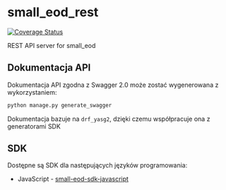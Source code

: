 # small_eod_rest

[![Coverage Status](https://coveralls.io/repos/github/watchdogpolska/small_eod/badge.svg?branch=dev)](https://coveralls.io/github/watchdogpolska/small_eod?branch=dev)

REST API server for small_eod

## Dokumentacja API

Dokumentacja API zgodna z Swagger 2.0 może zostać wygenerowana z wykorzystaniem:

```bash
python manage.py generate_swagger
```

Dokumentacja bazuje na `drf_yasg2`, dzięki czemu współpracuje ona z generatorami SDK

## SDK

Dostępne są SDK dla następujących języków programowania:

* JavaScript - [small-eod-sdk-javascript](https://github.com/watchdogpolska/small-eod-sdk-javascript)
